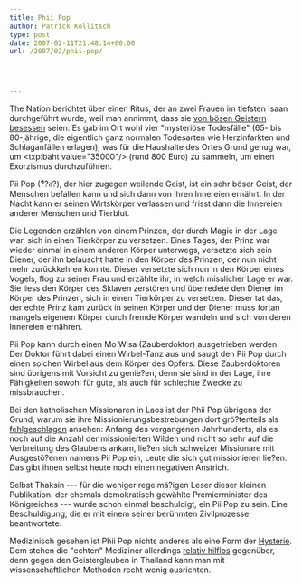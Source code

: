 ```yaml
---
title: Phii Pop
author: Patrick Kollitsch
type: post
date: 2007-02-11T21:48:14+00:00
url: /2007/02/phii-pop/




---
```

The Nation berichtet über einen Ritus, der an zwei Frauen im tiefsten Isaan durchgeführt wurde, weil man annimmt, dass sie [von bösen Geistern besessen][1] seien. Es gab im Ort wohl vier "mysteriöse Todesfälle" (65- bis 80-jährige, die eigentlich ganz normalen Todesarten wie Herzinfarkten und Schlaganfällen erlagen), was für die Haushalte des Ortes Grund genug war, um <txp:baht value="35000"/> (rund 800 Euro) zu sammeln, um einen Exorzismus durchzuführen.

Pii Pop (<span class="thai">?ี?อ?</span>), der hier zugegen weilende Geist, ist ein sehr böser Geist, der Menschen befallen kann und sich dann von ihren Innereien ernährt. In der Nacht kann er seinen Wirtskörper verlassen und frisst dann die Innereien anderer Menschen und Tierblut.

Die Legenden erzählen von einem Prinzen, der durch Magie in der Lage war, sich in einen Tierkörper zu versetzen. Eines Tages, der Prinz war wieder einmal in einem anderen Körper unterwegs, versetzte sich sein Diener, der ihn belauscht hatte in den Körper des Prinzen, der nun nicht mehr zurückkehren konnte. Dieser versetzte sich nun in den Körper eines Vogels, flog zu seiner Frau und erzählte ihr, in welch misslicher Lage er war. Sie liess den Körper des Sklaven zerstören und überredete den Diener im Körper des Prinzen, sich in einen Tierkörper zu versetzen. Dieser tat das, der echte Prinz kam zurück in seinen Körper und der Diener muss fortan mangels eigenem Körper durch fremde Körper wandeln und sich von deren Innereien ernähren.

Pii Pop kann durch einen Mo Wisa (Zauberdoktor) ausgetrieben werden. Der Doktor führt dabei einen Wirbel-Tanz aus und saugt den Pii Pop durch einen solchen Wirbel aus dem Körper des Opfers. Diese Zauberdoktoren sind übrigens mit Vorsicht zu genie?en, denn sie sind in der Lage, ihre Fähigkeiten sowohl für gute, als auch für schlechte Zwecke zu missbrauchen.

Bei den katholischen Missionaren in Laos ist der Phii Pop übrigens der Grund, warum sie ihre Missionierungsbestrebungen dort grö?tenteils als [fehlgeschlagen][2] ansehen: Anfang des vergangenen Jahrhunderts, als es noch auf die Anzahl der missionierten Wilden und nicht so sehr auf die Verbreitung des Glaubens ankam, lie?en sich schweizer Missionare mit Ausgestö?enen namens Pii Pop ein, Leute die sich gut missionieren lie?en. Das gibt ihnen selbst heute noch einen negativen Anstrich.

Selbst Thaksin --- für die weniger regelmä?igen Leser dieser kleinen Publikation: der ehemals demokratisch gewählte Premierminister des Königreiches --- wurde schon einmal beschuldigt, ein Pii Pop zu sein. Eine Beschuldigung, die er mit einem seiner berühmten Zivilprozesse beantwortete.

Medizinisch gesehen ist Phii Pop nichts anderes als eine Form der [Hysterie][3]. Dem stehen die "echten" Mediziner allerdings [relativ hilflos][4] gegenüber, denn gegen den Geisterglauben in Thailand kann man mit wissenschaftlichen Methoden recht wenig ausrichten.

 [1]: http://www.nationmultimedia.com/2007/02/10/national/national_30026479.php
 [2]: http://www.newadvent.org/cathen/07765a.htm
 [3]: http://de.wikipedia.org/wiki/Hysterie
 [4]: http://www.dmh.go.th/Abstract/details.asp?id=372